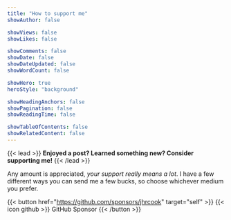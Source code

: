 ```yaml
---
title: "How to support me"
showAuthor: false

showViews: false
showLikes: false

showComments: false
showDate: false
showDateUpdated: false
showWordCount: false

showHero: true
heroStyle: "background"

showHeadingAnchors: false
showPagination: false
showReadingTime: false

showTableOfContents: false
showRelatedContent: false
---
```


{{< lead >}}
**Enjoyed a post? Learned something new? Consider supporting me!**
{{< /lead >}}

Any amount is appreciated, *your support really means a lot*.
I have a few different ways you can send me a few bucks, so choose whichever medium you prefer.

<p>
    <script type="text/javascript" src="https://cdnjs.buymeacoffee.com/1.0.0/button.prod.min.js" data-name="bmc-button" data-slug="joshuacook" data-color="#FFDD00" data-emoji=""  data-font="Cookie" data-text="Buy me a coffee" data-outline-color="#000000" data-font-color="#000000" data-coffee-color="#ffffff" ></script>
</p>

<p>
    <script type='text/javascript' src='https://storage.ko-fi.com/cdn/widget/Widget_2.js'></script>
    <script type='text/javascript'>kofiwidget2.init('Support Me on Ko-fi', '#29abe0', 'X8X6UF4CB');kofiwidget2.draw();</script>
</p>

{{< button href="https://github.com/sponsors/jhrcook" target="self" >}}
    {{< icon github >}} GitHub Sponsor
{{< /button >}}

<!-- This site also uses **Amazon Affiliate Program links**.
The prices on the items are unaffected and I don't receive any information about you, using these links just tells Amazon that you heard about the product through me and I earn a small commission if you purchase the item.
You can support me by doing your Amazon shopping through the link below.
Again, it doesn't change your experience (or prices) shopping on Amazon, I just get a small commission.

{{< button href="https://amzn.to/3KIrze0" target="self" >}}
    {{< icon amazon >}} Amazon
{{< /button >}} -->

